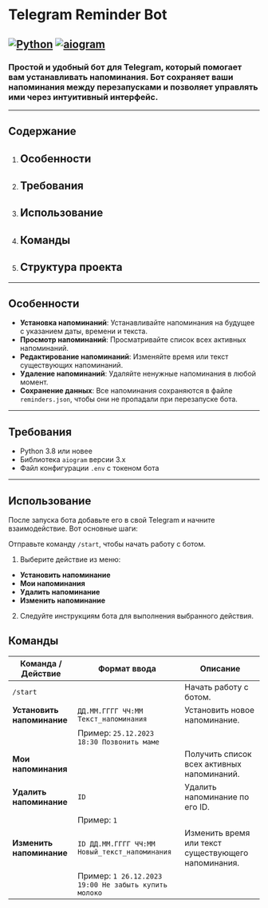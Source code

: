 # Telegram Reminder Bot

## [![Python](https://img.shields.io/badge/Python-3.8+-blue.svg)](https://www.python.org/) [![aiogram](https://img.shields.io/badge/aiogram-3.x-green.svg)](https://docs.aiogram.dev/)

### Простой и удобный бот для Telegram, который помогает вам устанавливать напоминания. Бот сохраняет ваши напоминания между перезапусками и позволяет управлять ими через интуитивный интерфейс.

---

## Содержание

1. ## Особенности
2. ## Требования
3. ## Использование
4. ## Команды
5. ## Структура проекта

---

## Особенности

- **Установка напоминаний**: Устанавливайте напоминания на будущее с указанием даты, времени и текста.
- **Просмотр напоминаний**: Просматривайте список всех активных напоминаний.
- **Редактирование напоминаний**: Изменяйте время или текст существующих напоминаний.
- **Удаление напоминаний**: Удаляйте ненужные напоминания в любой момент.
- **Сохранение данных**: Все напоминания сохраняются в файле `reminders.json`, чтобы они не пропадали при перезапуске бота.

---

## Требования

- Python 3.8 или новее
- Библиотека `aiogram` версии 3.x
- Файл конфигурации `.env` с токеном бота

---

## Использование
После запуска бота добавьте его в свой Telegram и начните взаимодействие. Вот основные шаги:

Отправьте команду `/start`, чтобы начать работу с ботом.
1. Выберите действие из меню:
- **Установить напоминание**
- **Мои напоминания**
- **Удалить напоминание**
- **Изменить напоминание**
2. Следуйте инструкциям бота для выполнения выбранного действия.
  
## Команды
| Команда / Действие                | Формат ввода                                                                 | Описание                                                                 |
|-----------------------------------|-----------------------------------------------------------------------------|-------------------------------------------------------------------------|
| `/start`                          |                                                                             | Начать работу с ботом.                                                  |
| **Установить напоминание**        | `ДД.ММ.ГГГГ ЧЧ:MM Текст_напоминания`                                        | Установить новое напоминание.                                           |
|                                   | Пример: `25.12.2023 18:30 Позвонить маме`                                    |                                                                         |
| **Мои напоминания**               |                                                                             | Получить список всех активных напоминаний.                              |
| **Удалить напоминание**           | `ID`                                                                        | Удалить напоминание по его ID.                                          |
|                                   | Пример: `1`                                                                 |                                                                         |
| **Изменить напоминание**          | `ID ДД.ММ.ГГГГ ЧЧ:MM Новый_текст_напоминания`                                | Изменить время или текст существующего напоминания.                     |
|                                   | Пример: `1 26.12.2023 19:00 Не забыть купить молоко`                         |                                                                         |
